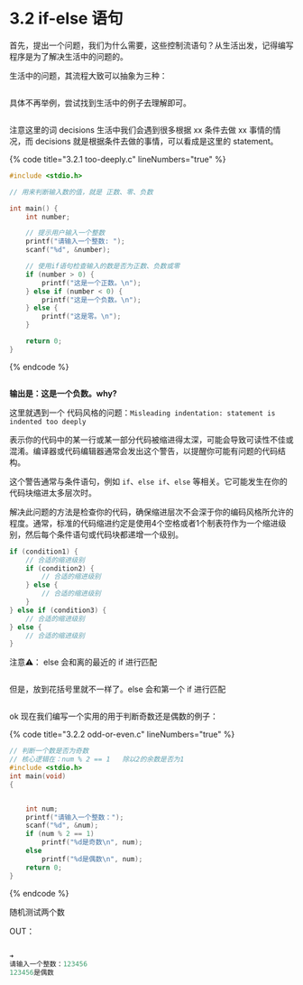 # 3.2 if-else 语句

首先，提出一个问题，我们为什么需要，这些控制流语句？从生活出发，记得编写程序是为了解决生活中的问题的。

生活中的问题，其流程大致可以抽象为三种：

<figure><img src="https://labspc.com/wp-content/uploads/2024/01/1705725247-word-image-295-1.png" alt=""><figcaption></figcaption></figure>

具体不再举例，尝试找到生活中的例子去理解即可。

<figure><img src="https://labspc.com/wp-content/uploads/2024/01/1705725249-word-image-295-2.png" alt=""><figcaption></figcaption></figure>

注意这里的词 decisions 生活中我们会遇到很多根据 xx 条件去做 xx 事情的情况，而 decisions 就是根据条件去做的事情，可以看成是这里的 statement。

{% code title="3.2.1 too-deeply.c" lineNumbers="true" %}
```c
#include <stdio.h>

// 用来判断输入数的值，就是 正数、零、负数

int main() {
    int number;

    // 提示用户输入一个整数
    printf("请输入一个整数: ");
    scanf("%d", &number);

    // 使用if语句检查输入的数是否为正数、负数或零
    if (number > 0) {
        printf("这是一个正数。\n");
    } else if (number < 0) {
        printf("这是一个负数。\n");
    } else {
        printf("这是零。\n");
    }

    return 0;
}
```
{% endcode %}

<figure><img src="https://labspc.com/wp-content/uploads/2024/01/1705725251-word-image-295-3.png" alt=""><figcaption></figcaption></figure>

**输出是：这是一个负数。why?**

这里就遇到一个 代码风格的问题：`Misleading indentation: statement is indented too deeply`

表示你的代码中的某一行或某一部分代码被缩进得太深，可能会导致可读性不佳或混淆。编译器或代码编辑器通常会发出这个警告，以提醒你可能有问题的代码结构。

这个警告通常与条件语句，例如 `if`、`else if`、`else` 等相关。它可能发生在你的代码块缩进太多层次时。

解决此问题的方法是检查你的代码，确保缩进层次不会深于你的编码风格所允许的程度。通常，标准的代码缩进约定是使用4个空格或者1个制表符作为一个缩进级别，然后每个条件语句或代码块都递增一个级别。

```c
if (condition1) {
    // 合适的缩进级别
    if (condition2) {
        // 合适的缩进级别
    } else {
        // 合适的缩进级别
    }
} else if (condition3) {
    // 合适的缩进级别
} else {
    // 合适的缩进级别
}
```

注意⚠️： else 会和离的最近的 if 进行匹配

<figure><img src="https://labspc.com/wp-content/uploads/2024/01/1705725253-word-image-295-4.png" alt=""><figcaption></figcaption></figure>

但是，放到花括号里就不一样了。else 会和第一个 if 进行匹配

<figure><img src="https://labspc.com/wp-content/uploads/2024/01/1705725254-word-image-295-5.png" alt=""><figcaption></figcaption></figure>

ok 现在我们编写一个实用的用于判断奇数还是偶数的例子：

{% code title="3.2.2 odd-or-even.c" lineNumbers="true" %}
```c
// 判断一个数是否为奇数
// 核心逻辑在：num % 2 == 1   除以2的余数是否为1
#include <stdio.h>
int main(void) 
{


    int num;
    printf("请输入一个整数：");
    scanf("%d", &num);
    if (num % 2 == 1)
        printf("%d是奇数\n", num);
    else
        printf("%d是偶数\n", num);
    return 0;
}
```
{% endcode %}

随机测试两个数

OUT：

<figure><img src="https://labspc.com/wp-content/uploads/2024/01/1705725256-word-image-295-6.png" alt=""><figcaption></figcaption></figure>

```c
➜  
请输入一个整数：123456
123456是偶数
```
